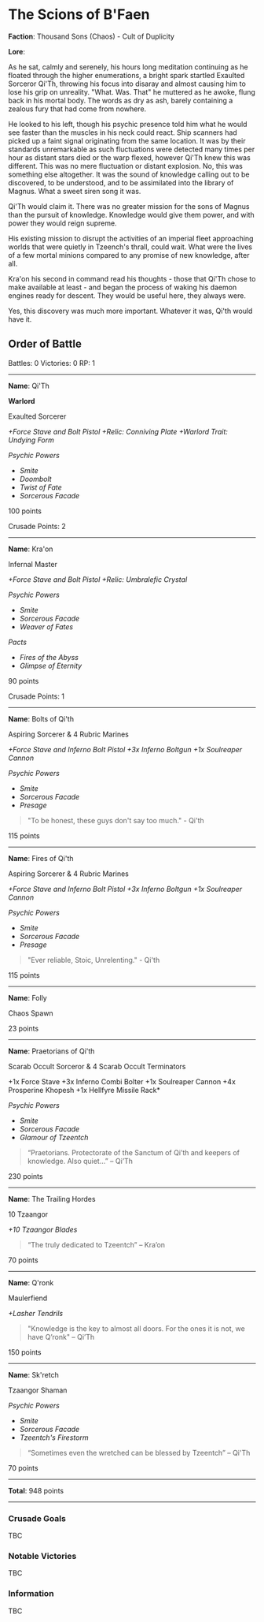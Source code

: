 # The Scions of B'Faen

**Faction**: Thousand Sons (Chaos) - Cult of Duplicity

**Lore**:

As he sat, calmly and serenely, his hours long meditation continuing as he floated through the higher enumerations, a bright spark startled Exaulted Sorceror Qi'Th, throwing his focus into disaray and almost causing him to lose his grip on unreality. "What. Was. That" he muttered as he awoke, flung back in his mortal body. The words as dry as ash, barely containing a zealous fury that had come from nowhere.

He looked to his left, though his psychic presence told him what he would see faster than the muscles in his neck could react. Ship scanners had picked up a faint signal originating from the same location. It was by their standards unremarkable as such fluctuations were detected many times per hour as distant stars died or the warp flexed, however Qi'Th knew this was different. This was no mere fluctuation or distant explosion. No, this was something else altogether. It was the sound of knowledge calling out to be discovered, to be understood, and to be assimilated into the library of Magnus. What a sweet siren song it was.

Qi'Th would claim it. There was no greater mission for the sons of Magnus than the pursuit of knowledge. Knowledge would give them power, and with power they would reign supreme.

His existing mission to disrupt the activities of an imperial fleet approaching worlds that were quietly in Tzeench's thrall, could wait. What were the lives of a few mortal minions compared to any promise of new knowledge, after all.

Kra'on his second in command read his thoughts - those that Qi'Th chose to make available at least - and began the process of waking his daemon engines ready for descent. They would be useful here, they always were.

Yes, this discovery was much more important. Whatever it was, Qi'th would have it.

## Order of Battle

Battles: 0
Victories: 0
RP: 1

---

**Name**: Qi'Th

**Warlord**

Exaulted Sorcerer

*+Force Stave and Bolt Pistol*
*+Relic: Conniving Plate*
*+Warlord Trait: Undying Form*

*Psychic Powers*
- *Smite*
- *Doombolt*
- *Twist of Fate*
- *Sorcerous Facade*

100 points

Crusade Points: 2

---

**Name**: Kra'on

Infernal Master

*+Force Stave and Bolt Pistol*
*+Relic: Umbralefic Crystal*

*Psychic Powers*
- *Smite*
- *Sorcerous Facade*
- *Weaver of Fates*

*Pacts*
- *Fires of the Abyss*
- *Glimpse of Eternity*

90 points

Crusade Points: 1

---

**Name**: Bolts of Qi'th

Aspiring Sorcerer & 4 Rubric Marines

*+Force Stave and Inferno Bolt Pistol
+3x Inferno Boltgun
+1x Soulreaper Cannon*

*Psychic Powers*
- *Smite*
- *Sorcerous Facade*
- *Presage*

> "To be honest, these guys don't say too much." - Qi'th

115 points

---

**Name**: Fires of Qi'th

Aspiring Sorcerer & 4 Rubric Marines

*+Force Stave and Inferno Bolt Pistol
+3x Inferno Boltgun
+1x Soulreaper Cannon*

*Psychic Powers*
- *Smite*
- *Sorcerous Facade*
- *Presage*

> "Ever reliable, Stoic, Unrelenting." - Qi'th

115 points

---

**Name**: Folly

Chaos Spawn

23 points

---

**Name**: Praetorians of Qi'th 

Scarab Occult Sorceror & 4 Scarab Occult Terminators

+1x Force Stave
+3x Inferno Combi Bolter
+1x Soulreaper Cannon
+4x Prosperine Khopesh
+1x Hellfyre Missile Rack*

*Psychic Powers*
- *Smite*
- *Sorcerous Facade*
- *Glamour of Tzeentch*

> “Praetorians. Protectorate of the Sanctum of Qi’th and keepers of knowledge. Also quiet…” – Qi’Th

230 points

---

**Name**: The Trailing Hordes

10 Tzaangor

*+10 Tzaangor Blades*

> “The truly dedicated to Tzeentch” – Kra’on

70 points

---

**Name**: Q'ronk

Maulerfiend

*+Lasher Tendrils*

> "Knowledge is the key to almost all doors. For the ones it is not, we have Q’ronk" – Qi’Th

150 points

---


**Name**: Sk'retch

Tzaangor Shaman

*Psychic Powers*
- *Smite*
- *Sorcerous Facade*
- *Tzeentch's Firestorm*

> “Sometimes even the wretched can be blessed by Tzeentch” – Qi'Th

70 points

---

**Total**: 948 points

---

### Crusade Goals

TBC
### Notable Victories

TBC

### Information

TBC
